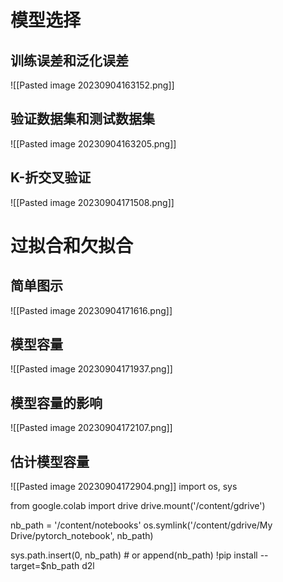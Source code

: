 # 模型选择
## 训练误差和泛化误差
![[Pasted image 20230904163152.png]]
## 验证数据集和测试数据集
![[Pasted image 20230904163205.png]]
## K-折交叉验证
![[Pasted image 20230904171508.png]]
# 过拟合和欠拟合
## 简单图示
![[Pasted image 20230904171616.png]]
## 模型容量
![[Pasted image 20230904171937.png]]
## 模型容量的影响
![[Pasted image 20230904172107.png]]

## 估计模型容量
![[Pasted image 20230904172904.png]]
 import os, sys 

from google.colab import drive 
drive.mount('/content/gdrive') 
 
nb_path = '/content/notebooks'
os.symlink('/content/gdrive/My Drive/pytorch_notebook', nb_path)

sys.path.insert(0, nb_path)  # or append(nb_path)
!pip install --target=$nb_path d2l 
